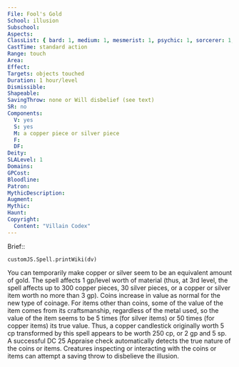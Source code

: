 ```yaml
---
File: Fool's Gold
School: illusion
Subschool: 
Aspects: 
ClassList: { bard: 1, medium: 1, mesmerist: 1, psychic: 1, sorcerer: 1, wizard: 1 }
CastTime: standard action
Range: touch
Area: 
Effect: 
Targets: objects touched
Duration: 1 hour/level
Dismissible: 
Shapeable: 
SavingThrow: none or Will disbelief (see text)
SR: no
Components:
  V: yes
  S: yes
  M: a copper piece or silver piece
  F: 
  DF: 
Deity: 
SLALevel: 1
Domains: 
GPCost: 
Bloodline: 
Patron: 
MythicDescription: 
Augment: 
Mythic: 
Haunt: 
Copyright:
  Content: "Villain Codex"
---
```

Brief:: 

```dataviewjs
customJS.Spell.printWiki(dv)
```

You can temporarily make copper or silver seem to be an equivalent amount of gold. The spell affects 1 gp/level worth of material (thus, at 3rd level, the spell affects up to 300 copper pieces, 30 silver pieces, or a copper or silver item worth no more than 3 gp). Coins increase in value as normal for the new type of coinage. For items other than coins, some of the value of the item comes from its craftsmanship, regardless of the metal used, so the value of the item seems to be 5 times (for silver items) or 50 times (for copper items) its true value. Thus, a copper candlestick originally worth 5 cp transformed by this spell appears to be worth 250 cp, or 2 gp and 5 sp. A successful DC 25 Appraise check automatically detects the true nature of the coins or items. Creatures inspecting or interacting with the coins or items can attempt a saving throw to disbelieve the illusion.
